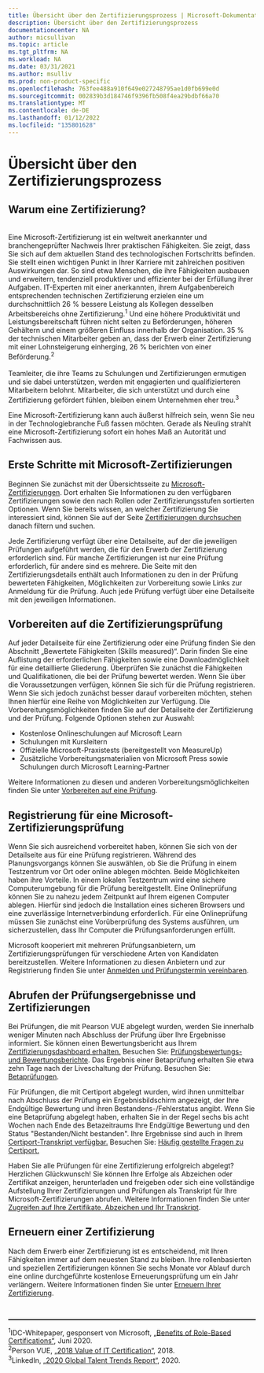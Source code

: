 ```yaml
---
title: Übersicht über den Zertifizierungsprozess | Microsoft-Dokumentation
description: Übersicht über den Zertifizierungsprozess
documentationcenter: NA
author: micsullivan
ms.topic: article
ms.tgt_pltfrm: NA
ms.workload: NA
ms.date: 03/31/2021
ms.author: msulliv
ms.prod: non-product-specific
ms.openlocfilehash: 763fee488a910f649e027248795ae1d0fb699e0d
ms.sourcegitcommit: 002839b3d184746f9396fb508f4ea29bdbf66a70
ms.translationtype: MT
ms.contentlocale: de-DE
ms.lasthandoff: 01/12/2022
ms.locfileid: "135801628"
---
```

# <a name="certification-process-overview"></a>Übersicht über den Zertifizierungsprozess

## <a name="why-get-certified"></a>Warum eine Zertifizierung?

<div><br/>
Eine Microsoft-Zertifizierung ist ein weltweit anerkannter und branchengeprüfter Nachweis Ihrer praktischen Fähigkeiten. Sie zeigt, dass Sie sich auf dem aktuellen Stand des technologischen Fortschritts befinden. Sie stellt einen wichtigen Punkt in Ihrer Karriere mit zahlreichen positiven Auswirkungen dar. So sind etwa Menschen, die ihre Fähigkeiten ausbauen und erweitern, tendenziell produktiver und effizienter bei der Erfüllung ihrer Aufgaben. IT-Experten mit einer anerkannten, ihrem Aufgabenbereich entsprechenden technischen Zertifizierung erzielen eine um durchschnittlich 26 % bessere Leistung als Kollegen desselben Arbeitsbereichs ohne Zertifizierung.<sup>1</sup> Und eine höhere Produktivität und Leistungsbereitschaft führen nicht selten zu Beförderungen, höheren Gehältern und einem größeren Einfluss innerhalb der Organisation. 35 % der technischen Mitarbeiter geben an, dass der Erwerb einer Zertifizierung mit einer Lohnsteigerung einherging, 26 % berichten von einer Beförderung.<sup>2</sup>
<br/><br/>
Teamleiter, die ihre Teams zu Schulungen und Zertifizierungen ermutigen und sie dabei unterstützen, werden mit engagierten und qualifizierteren Mitarbeitern belohnt. Mitarbeiter, die sich unterstützt und durch eine Zertifizierung gefördert fühlen, bleiben einem Unternehmen eher treu.<sup>3</sup></div>

Eine Microsoft-Zertifizierung kann auch äußerst hilfreich sein, wenn Sie neu in der Technologiebranche Fuß fassen möchten. Gerade als Neuling strahlt eine Microsoft-Zertifizierung sofort ein hohes Maß an Autorität und Fachwissen aus.

## <a name="getting-started-with-microsoft-certification"></a>Erste Schritte mit Microsoft-Zertifizierungen

Beginnen Sie zunächst mit der Übersichtsseite zu [Microsoft-Zertifizierungen](/learn/certifications/). Dort erhalten Sie Informationen zu den verfügbaren Zertifizierungen sowie den nach Rollen oder Zertifizierungsstufen sortierten Optionen. Wenn Sie bereits wissen, an welcher Zertifizierung Sie interessiert sind, können Sie auf der Seite [Zertifizierungen durchsuchen](/learn/certifications/browse/) danach filtern und suchen.  

Jede Zertifizierung verfügt über eine Detailseite, auf der die jeweiligen Prüfungen aufgeführt werden, die für den Erwerb der Zertifizierung erforderlich sind. Für manche Zertifizierungen ist nur eine Prüfung erforderlich, für andere sind es mehrere. Die Seite mit den Zertifizierungsdetails enthält auch Informationen zu den in der Prüfung bewerteten Fähigkeiten, Möglichkeiten zur Vorbereitung sowie Links zur Anmeldung für die Prüfung. Auch jede Prüfung verfügt über eine Detailseite mit den jeweiligen Informationen.

## <a name="prepare-for-your-certification-exams"></a>Vorbereiten auf die Zertifizierungsprüfung

Auf jeder Detailseite für eine Zertifizierung oder eine Prüfung finden Sie den Abschnitt „Bewertete Fähigkeiten (Skills measured)“. Darin finden Sie eine Auflistung der erforderlichen Fähigkeiten sowie eine Downloadmöglichkeit für eine detaillierte Gliederung. Überprüfen Sie zunächst die Fähigkeiten und Qualifikationen, die bei der Prüfung bewertet werden. Wenn Sie über die Voraussetzungen verfügen, können Sie sich für die Prüfung registrieren. Wenn Sie sich jedoch zunächst besser darauf vorbereiten möchten, stehen Ihnen hierfür eine Reihe von Möglichkeiten zur Verfügung. Die Vorbereitungsmöglichkeiten finden Sie auf der Detailseite der Zertifizierung und der Prüfung. Folgende Optionen stehen zur Auswahl:

- Kostenlose Onlineschulungen auf Microsoft Learn
- Schulungen mit Kursleitern
- Offizielle Microsoft-Praxistests (bereitgestellt von MeasureUp)
- Zusätzliche Vorbereitungsmaterialien von Microsoft Press sowie Schulungen durch Microsoft Learning-Partner

Weitere Informationen zu diesen und anderen Vorbereitungsmöglichkeiten finden Sie unter [Vorbereiten auf eine Prüfung](/learn/certifications/prepare-exam).

## <a name="register-for-a-microsoft-certification-exam"></a>Registrierung für eine Microsoft-Zertifizierungsprüfung

Wenn Sie sich ausreichend vorbereitet haben, können Sie sich von der Detailseite aus für eine Prüfung registrieren. Während des Planungsvorgangs können Sie auswählen, ob Sie die Prüfung in einem Testzentrum vor Ort oder online ablegen möchten.  Beide Möglichkeiten haben ihre Vorteile. In einem lokalen Testzentrum wird eine sichere Computerumgebung für die Prüfung bereitgestellt. Eine Onlineprüfung können Sie zu nahezu jedem Zeitpunkt auf Ihrem eigenen Computer ablegen. Hierfür sind jedoch die Installation eines sicheren Browsers und eine zuverlässige Internetverbindung erforderlich. Für eine Onlineprüfung müssen Sie zunächst eine Vorüberprüfung des Systems ausführen, um sicherzustellen, dass Ihr Computer die Prüfungsanforderungen erfüllt.

Microsoft kooperiert mit mehreren Prüfungsanbietern, um Zertifizierungsprüfungen für verschiedene Arten von Kandidaten bereitzustellen. Weitere Informationen zu diesen Anbietern und zur Registrierung finden Sie unter [Anmelden und Prüfungstermin vereinbaren](/learn/certifications/register-schedule-exam).

## <a name="getting-your-exam-results-and-certifications"></a>Abrufen der Prüfungsergebnisse und Zertifizierungen

Bei Prüfungen, die mit Pearson VUE abgelegt wurden, werden Sie innerhalb weniger Minuten nach Abschluss der Prüfung über Ihre Ergebnisse informiert. Sie können einen Bewertungsbericht aus Ihrem [Zertifizierungsdashboard erhalten.](https://aka.ms/certdashboard) Besuchen Sie: [Prüfungsbewertungs- und Bewertungsberichte](/learn/certifications/exam-scoring-reports). Das Ergebnis einer Betaprüfung erhalten Sie etwa zehn Tage nach der Liveschaltung der Prüfung. Besuchen Sie: [Betaprüfungen](/learn/certifications/beta-exams).

Für Prüfungen, die mit Certiport abgelegt wurden, wird ihnen unmittelbar nach Abschluss der Prüfung ein Ergebnisbildschirm angezeigt, der Ihre Endgültige Bewertung und ihren Bestandens-/Fehlerstatus angibt. Wenn Sie eine Betaprüfung abgelegt haben, erhalten Sie in der Regel sechs bis acht Wochen nach Ende des Betazeitraums Ihre Endgültige Bewertung und den Status "Bestanden/Nicht bestanden". Ihre Ergebnisse sind auch in Ihrem [Certiport-Transkript verfügbar.](https://www.certiport.com/portal/SSL/Login.aspx) Besuchen Sie: [Häufig gestellte Fragen zu Certiport.](https://certiport.pearsonvue.com/About/Developing-a-certification-examination/Certification-examination-FAQs)

Haben Sie alle Prüfungen für eine Zertifizierung erfolgreich abgelegt? Herzlichen Glückwunsch! Sie können Ihre Erfolge als Abzeichen oder Zertifikat anzeigen, herunterladen und freigeben oder sich eine vollständige Aufstellung Ihrer Zertifizierungen und Prüfungen als Transkript für Ihre Microsoft-Zertifizierungen abrufen. Weitere Informationen finden Sie unter [Zugreifen auf Ihre Zertifikate, Abzeichen und Ihr Transkript](/learn/certifications/access-certificates-badges-transcript).

## <a name="renewing-your-certification"></a>Erneuern einer Zertifizierung

Nach dem Erwerb einer Zertifizierung ist es entscheidend, mit Ihren Fähigkeiten immer auf dem neuesten Stand zu bleiben. Ihre rollenbasierten und speziellen Zertifizierungen können Sie sechs Monate vor Ablauf durch eine online durchgeführte kostenlose Erneuerungsprüfung um ein Jahr verlängern. Weitere Informationen finden Sie unter [Erneuern Ihrer Zertifizierung](/learn/certifications/renew-your-microsoft-certification).

<div>
<br/>
<hr style="border-top: 1px solid black">

  <sup>1</sup>IDC-Whitepaper, gesponsert von Microsoft, <a href="https://aka.ms/IDC_Role-basedCerts">„Benefits of Role-Based Certifications“</a>, Juni 2020.<br/>
  <sup>2</sup>Person VUE, <a href="https://home.pearsonvue.com/Test-Owner/Market-expertise/Information-Technology/VOC.aspx">„2018 Value of IT Certification“</a>, 2018.<br/>
  <sup>3</sup>LinkedIn, <a href="https://business.linkedin.com/talent-solutions/recruiting-tips/global-talent-trends-2020?">„2020 Global Talent Trends Report“</a>, 2020.
</div>